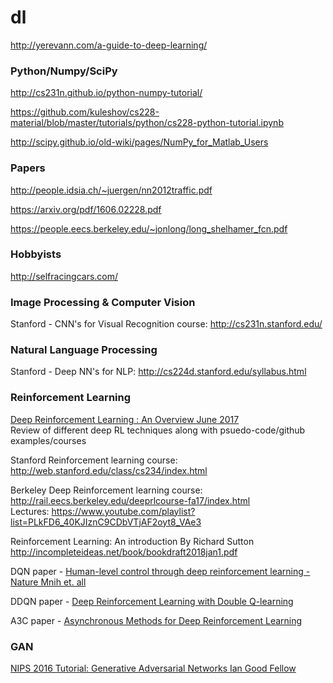 # dl
 
http://yerevann.com/a-guide-to-deep-learning/ 
 
### Python/Numpy/SciPy
http://cs231n.github.io/python-numpy-tutorial/ 

https://github.com/kuleshov/cs228-material/blob/master/tutorials/python/cs228-python-tutorial.ipynb 

http://scipy.github.io/old-wiki/pages/NumPy_for_Matlab_Users 
 
 
### Papers
http://people.idsia.ch/~juergen/nn2012traffic.pdf 

https://arxiv.org/pdf/1606.02228.pdf 
 
https://people.eecs.berkeley.edu/~jonlong/long_shelhamer_fcn.pdf

### Hobbyists 
http://selfracingcars.com/ 

### Image Processing & Computer Vision
Stanford - CNN's for Visual Recognition course: http://cs231n.stanford.edu/

### Natural Language Processing
Stanford - Deep NN's for NLP: http://cs224d.stanford.edu/syllabus.html

### Reinforcement Learning
[Deep Reinforcement Learning : An Overview June 2017](https://arxiv.org/pdf/1701.07274v5.pdf)   
Review of different deep RL techniques along with psuedo-code/github examples/courses

Stanford Reinforcement learning course: http://web.stanford.edu/class/cs234/index.html

Berkeley Deep Reinforcement learning course: http://rail.eecs.berkeley.edu/deeprlcourse-fa17/index.html  \
Lectures: https://www.youtube.com/playlist?list=PLkFD6_40KJIznC9CDbVTjAF2oyt8_VAe3

Reinforcement Learning: An introduction By Richard Sutton 
http://incompleteideas.net/book/bookdraft2018jan1.pdf

DQN paper - [Human-level control through deep reinforcement learning - Nature Mnih et. all](https://storage.googleapis.com/deepmind-media/dqn/DQNNaturePaper.pdf)

DDQN paper - [Deep Reinforcement Learning with Double Q-learning](https://arxiv.org/pdf/1509.06461.pdf)

A3C paper - [Asynchronous Methods for Deep Reinforcement Learning](https://arxiv.org/pdf/1602.01783.pdf)

### GAN
[NIPS 2016 Tutorial: Generative Adversarial Networks Ian Good Fellow](https://arxiv.org/pdf/1701.00160v4.pdf)


